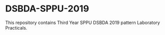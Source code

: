 # DSBDA-SPPU-2019
This repository contains Third Year SPPU DSBDA 2019 pattern  Laboratory Practicals.
